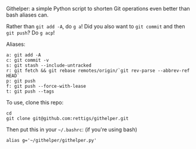 Githelper: a simple Python script to shorten Git operations even better than bash aliases can.

Rather than `git add -A`, do `g a`! Did you also want to `git commit` and then `git push`? Do `g acp`!

Aliases:
```
a: git add -A
c: git commit -v
s: git stash --include-untracked
r: git fetch && git rebase remotes/origin/`git rev-parse --abbrev-ref HEAD`
p: git push
f: git push --force-with-lease
t: git push --tags
```

To use, clone this repo:
```
cd
git clone git@github.com:rettigs/githelper.git
```
Then put this in your `~/.bashrc`: (if you're using bash)
```
alias g='~/githelper/githelper.py'
```
